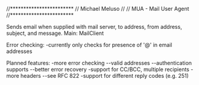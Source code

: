 //************************
// Michael Meluso
//
// MUA - Mail User Agent
//************************

Sends email when supplied with mail server, to address, from address, subject, and message.
Main: MailClient

Error checking:
-currently only checks for presence of '@' in email addresses

Planned features:
-more error checking
--valid addresses
--authentication supports
--better error recovery
-support for CC/BCC, multiple recipients
-more headers
--see RFC 822
-support for different reply codes (e.g. 251)





